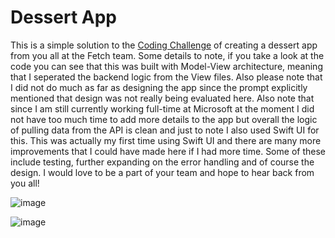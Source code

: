 # Dessert App

This is a simple solution to the [Coding Challenge](https://fetch-hiring.s3.amazonaws.com/iOS+coding+exercise.pdf) of creating a 
dessert app from you all at the Fetch team. Some details to note, if you take a look at the code you can see that this was built with Model-View architecture, meaning that I 
seperated the backend logic from the View files. Also please note that I did not do much as far as designing the app since the prompt explicitly mentioned that design was not
really being evaluated here. Also note that since I am still currently working full-time at Microsoft at the moment I did not have too much time to add more details to the app
but overall the logic of pulling data from the API is clean and just to note I also used Swift UI for this. This was actually my first time using Swift UI and there are many more 
improvements that I could have made here if I had more time. Some of these include testing, further expanding on the error handling and of course the design. I would love to be a 
part of your team and hope to hear back from you all!

![image](https://github.com/user-attachments/assets/4775868d-8cce-4260-9040-33b18519fd85)

![image](https://github.com/user-attachments/assets/6c0ca6ac-1b39-4390-9322-124ea9b63bc6)

